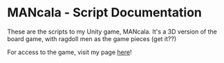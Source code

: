 # MANcala - Script Documentation

These are the scripts to my Unity game, MANcala. It's a 3D version of the board game, with ragdoll men as the game pieces (get it??)

For access to the game, visit my page [here](https://graphicnerdity.itch.io/)!

